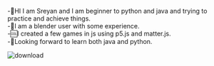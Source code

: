 -🔰HI I am Sreyan and I am beginner to python and java and trying to practice and achieve things.</br>
-🧊I am a blender user with some experience.</br>
-🆒I created a few games in js using p5.js and matter.js.</br>
-🥇Looking forward to learn both java and python.</br>

![download](https://github.com/user-attachments/assets/e3c9b6a7-b394-4b64-bcdb-8b3430426cdd)
